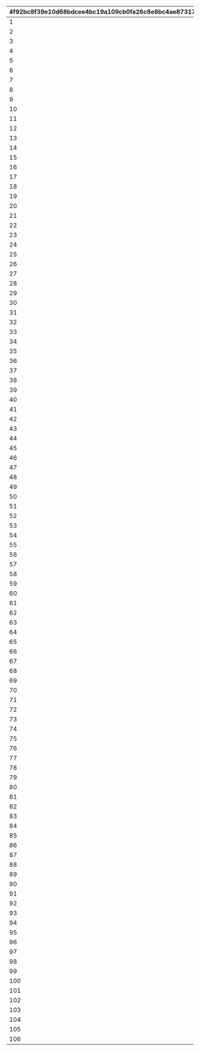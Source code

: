 |4f92bc8f39e10d68bdcee4bc19a109cb0fa26c8e8bc4ae87317ec249381d925e|d8ef8fe9b6ed3a7d6c74f531e8e15b60ad5e4005333eab3ccddb39e1c30e1c4c|4b3abd6d23f7f9ffd61dd3c49a2bfcf8f55a8919a3f1d29316f5afce69545725|
| --- | --- | --- |
|1|2999180|0.07|
|2|2999101|0.07|
|3|2999167|0.07|
|4|2999168|20|
|5|2999169|40|
|6|2999170|60|
|7|2999171|80|
|8|2999172|9|
|9|2999173|27|
|10|2999174|45|
|11|2999175|63|
|12|2999176|81|
|13|2999182|4.08|
|14|2999102|0.08|
|15|2999103|0.07|
|16|2999102|0.08|
|17|2999184|0.07|
|18|2999183|0.07|
|19|2999185|0.07|
|20|2999186|20|
|21|2999187|40|
|22|2999188|60|
|23|2999189|80|
|24|2999104|20|
|25|2999177|20|
|26|2999105|40|
|27|2999178|40|
|28|2999106|60|
|29|2999179|60|
|30|2999190|0.07|
|31|2999107|15|
|32|2999108|30|
|33|2999109|45|
|34|2999110|60|
|35|2999111|75|
|36|2999112|15|
|37|2999113|30|
|38|2999114|45|
|39|2999115|60|
|40|2999116|75|
|41|2999117|0.07|
|42|2999118|0.08|
|43|2999119|0.09|
|44|2999120|0.1|
|45|2999120|0.1|
|46|2999120|0.1|
|47|2999101|0.07|
|48|2999101|0.07|
|49|2999101|0.07|
|50|2999121|4.08|
|51|2999122|4.09|
|52|2999123|4.1|
|53|2999124|4.08|
|54|2999125|4.09|
|55|2999126|4.1|
|56|2999127|0.08|
|57|2999127|0.08|
|58|2999127|0.08|
|59|2999128|0.08|
|60|2999128|0.08|
|61|2999128|0.08|
|62|2999192|0.08|
|63|2999129|0.08|
|64|2999129|0.08|
|65|2999129|0.08|
|66|2999132|0.5|
|67|2999132|0.5|
|68|2999132|0.5|
|69|2999133|0.5|
|70|2999133|0.5|
|71|2999133|0.5|
|72|2999191|1|
|73|2999134|15|
|74|2999135|30|
|75|2999136|45|
|76|2999137|60|
|77|2999138|75|
|78|2999139|15.01|
|79|2999140|30.01|
|80|2999141|45.01|
|81|2999142|60.01|
|82|2999143|75.01|
|83|2999144|15.02|
|84|2999145|30.02|
|85|2999146|45.02|
|86|2999147|60.02|
|87|2999148|75.02|
|88|2999149|15|
|89|2999150|30|
|90|2999151|45|
|91|2999152|60|
|92|2999153|75|
|93|2999154|15.01|
|94|2999155|30.01|
|95|2999156|45.01|
|96|2999157|60.01|
|97|2999158|75.01|
|98|2999159|15.02|
|99|2999160|30.02|
|100|2999161|45.02|
|101|2999162|60.02|
|102|2999163|75.02|
|103|2999164|0.07|
|104|2999165|0.08|
|105|2999166|0.09|
|106|2999130|0.08|